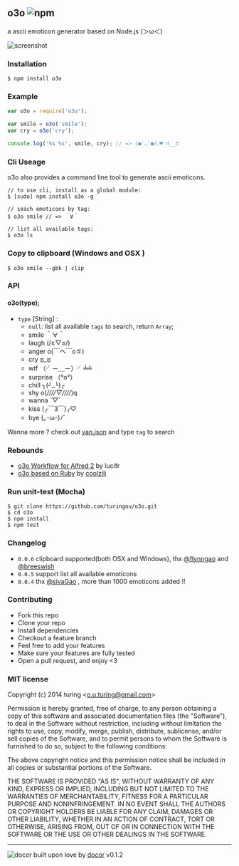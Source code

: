## o3o ![npm](https://badge.fury.io/js/o3o.png)

a ascii emoticon generator based on Node.js (＞ω＜)

![screenshot](http://ww4.sinaimg.cn/large/61ff0de3gw1e760rs12a6j20ln0fbq52.jpg)

### Installation
````
$ npm install o3o
````

### Example
````javascript
var o3o = require('o3o');

var smile = o3o('smile');
var cry = o3o('cry');

console.log('%s %s', smile, cry); // => (●'◡'●)ﾉ♥ π__π
````

### Cli Useage
o3o also provides a command line tool to generate ascii emoticons.

````
// to use cli, install as a global module:
$ [sudo] npm install o3o -g 

// seach emoticons by tag:
$ o3o smile // => ＾∀＾

// list all available tags:
$ o3o ls
````

### Copy to clipboard (Windows and OSX )
```
$ o3o smile --gbk | clip
```

### API

#### o3o(type);
- `type` [String] :
  - `null`: list all available `tags` to search, return `Array`;
  - smile ＾∀＾
  - laugh (/≥▽≤/)
  - anger o(￣ヘ￣o＃)
  - cry ಥ_ಥ
  - wtf （╯－＿－）╯╧╧
  - surprise （°ο°）
  - chill ╮(╯_╰)╭
  - shy o(*////▽////*)q
  - wanna ˋ▽ˊ
  - kiss (╭￣3￣)╭♡
  - bye (｡･ω･)ﾉﾞ

Wanna more ? check out [yan.json](https://github.com/turingou/o3o/blob/master/yan.json) and type `tag` to search

### Rebounds
- [o3o Workflow for Alfred 2](http://lucifr.com/2013/08/01/o3o-workflow-for-alfred/) by lucifr
- [o3o based on Ruby](https://github.com/coolzilj/o3o) by [coolzilj](https://github.com/coolzilj)

### Run unit-test (Mocha)
````
$ git clone https://github.com/turingou/o3o.git
$ cd o3o
$ npm install 
$ npm test
````

### Changelog

- `0.0.6` clipboard supported(both OSX and Windows), thx [@flynngao](https://github.com/flynngao) and [@breeswish](https://github.com/breeswish)
- `0.0.5` support list all available emoticons
- `0.0.4` thx [@sivaGao](https://github.com/ghlndsl) , more than 1000 emoticons added !!

### Contributing
- Fork this repo
- Clone your repo
- Install dependencies
- Checkout a feature branch
- Feel free to add your features
- Make sure your features are fully tested
- Open a pull request, and enjoy <3

### MIT license
Copyright (c) 2014 turing &lt;o.u.turing@gmail.com&gt;

Permission is hereby granted, free of charge, to any person obtaining a copy
of this software and associated documentation files (the &quot;Software&quot;), to deal
in the Software without restriction, including without limitation the rights
to use, copy, modify, merge, publish, distribute, sublicense, and/or sell
copies of the Software, and to permit persons to whom the Software is
furnished to do so, subject to the following conditions:

The above copyright notice and this permission notice shall be included in
all copies or substantial portions of the Software.

THE SOFTWARE IS PROVIDED &quot;AS IS&quot;, WITHOUT WARRANTY OF ANY KIND, EXPRESS OR
IMPLIED, INCLUDING BUT NOT LIMITED TO THE WARRANTIES OF MERCHANTABILITY,
FITNESS FOR A PARTICULAR PURPOSE AND NONINFRINGEMENT. IN NO EVENT SHALL THE
AUTHORS OR COPYRIGHT HOLDERS BE LIABLE FOR ANY CLAIM, DAMAGES OR OTHER
LIABILITY, WHETHER IN AN ACTION OF CONTRACT, TORT OR OTHERWISE, ARISING FROM,
OUT OF OR IN CONNECTION WITH THE SOFTWARE OR THE USE OR OTHER DEALINGS IN
THE SOFTWARE.

---
![docor](https://cdn1.iconfinder.com/data/icons/windows8_icons_iconpharm/26/doctor.png)
built upon love by [docor](https://github.com/turingou/docor.git) v0.1.2